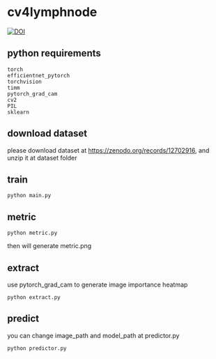 # cv4lymphnode
[![DOI](https://zenodo.org/badge/DOI/10.5281/zenodo.12702916.svg)](https://doi.org/10.5281/zenodo.12702916)

## python requirements
```
torch
efficientnet_pytorch
torchvision
timm
pytorch_grad_cam
cv2
PIL
sklearn
```

## download dataset
please download dataset at https://zenodo.org/records/12702916, and unzip it at dataset folder

## train
```
python main.py
```

## metric
```
python metric.py
```
then will generate metric.png


## extract
use pytorch_grad_cam to generate image importance heatmap
```
python extract.py
```

## predict
you can change image_path and model_path at predictor.py
```
python predictor.py
```
